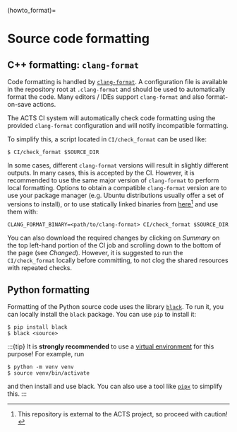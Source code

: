 (howto_format)=

# Source code formatting

## C++ formatting: `clang-format`

Code formatting is handled by
[`clang-format`](https://clang.llvm.org/docs/ClangFormat.html). A configuration
file is available in the repository root at `.clang-format` and should be used
to automatically format the code. Many editors / IDEs support `clang-format`
and also format-on-save actions.

The ACTS CI system will automatically check code formatting using the provided
`clang-format` configuration and will notify incompatible formatting.

To simplify this, a script located in `CI/check_format` can be used like:

```console
$ CI/check_format $SOURCE_DIR
```

In some cases, different `clang-format` versions will result in slightly
different outputs. In many cases, this is accepted by the CI. However, it is
recommended to use the same major version of `clang-format` to perform local
formatting. Options to obtain a compatible `clang-format` version
are to use your package manager (e.g. Ubuntu distributions usually offer a set of
versions to install), or to use statically linked binaries from
[here](https://github.com/muttleyxd/clang-tools-static-binaries)[^1] and use them with:

```console
CLANG_FORMAT_BINARY=<path/to/clang-format> CI/check_format $SOURCE_DIR
```

You can also download the required changes by clicking on *Summary* on the top left-hand
portion of the CI job and scrolling down to the bottom of the page (see *Changed*).
However, it is suggested to run the `CI/check_format` locally before committing, to not
clog the shared resources with repeated checks.

## Python formatting

Formatting of the Python source code uses the library
[`black`](https://github.com/psf/black). To run it, you can locally install the
`black` package. You can use `pip` to install it:

```console
$ pip install black
$ black <source>
```

:::{tip}
It is **strongly recommended** to use a [virtual
environment](https://realpython.com/python-virtual-environments-a-primer/) for
this purpose! For example, run

```console
$ python -m venv venv
$ source venv/bin/activate
```

and then install and use black. You can also use a tool like
[`pipx`](https://github.com/pypa/pipx) to simplify this.
:::

[^1]: This repository is external to the ACTS project, so proceed with caution!
